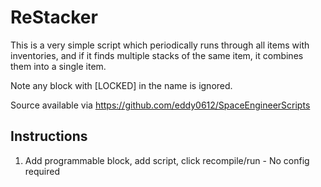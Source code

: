 ReStacker
=========
This is a very simple script which periodically runs through all items with inventories, and
if it finds multiple stacks of the same item, it combines them into a single item.

Note any block with [LOCKED] in the name is ignored.

Source available via https://github.com/eddy0612/SpaceEngineerScripts

Instructions
------------
1. Add programmable block, add script, click recompile/run - No config required